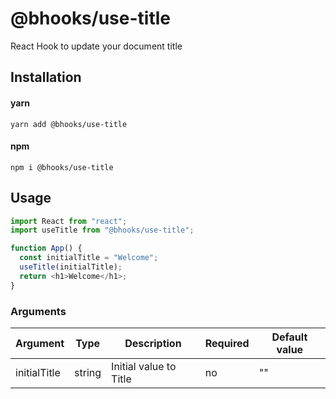 # @bhooks/use-title

React Hook to update your document title

## Installation

#### yarn

`yarn add @bhooks/use-title`

#### npm

`npm i @bhooks/use-title`

## Usage

```js
import React from "react";
import useTitle from "@bhooks/use-title";

function App() {
  const initialTitle = "Welcome";
  useTitle(initialTitle);
  return <h1>Welcome</h1>;
}
```

### Arguments

| Argument     | Type   | Description            | Required | Default value |
| ------------ | ------ | ---------------------- | -------- | ------------- |
| initialTitle | string | Initial value to Title | no       | ""            |

